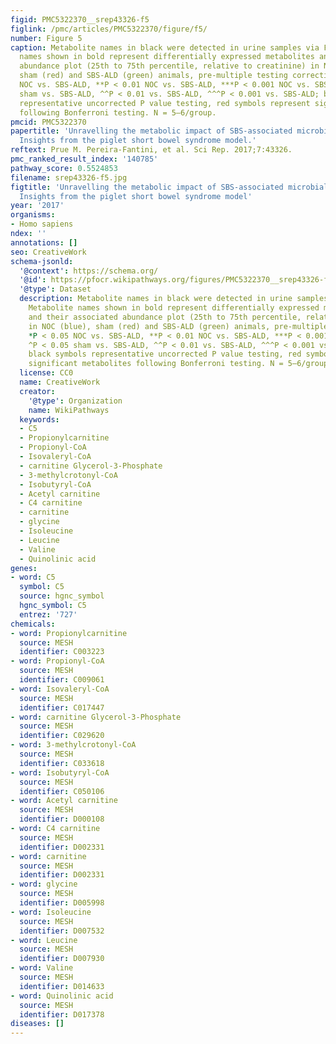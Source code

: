 ```yaml
---
figid: PMC5322370__srep43326-f5
figlink: /pmc/articles/PMC5322370/figure/f5/
number: Figure 5
caption: Metabolite names in black were detected in urine samples via FIA-MS. Metabolite
  names shown in bold represent differentially expressed metabolites and their associated
  abundance plot (25th to 75th percentile, relative to creatinine) in NOC (blue),
  sham (red) and SBS-ALD (green) animals, pre-multiple testing correction. *P < 0.05
  NOC vs. SBS-ALD, **P < 0.01 NOC vs. SBS-ALD, ***P < 0.001 NOC vs. SBS-ALD, ^P < 0.05
  sham vs. SBS-ALD, ^^P < 0.01 vs. SBS-ALD, ^^^P < 0.001 vs. SBS-ALD; black symbols
  representative uncorrected P value testing, red symbols represent significant metabolites
  following Bonferroni testing. N = 5–6/group.
pmcid: PMC5322370
papertitle: 'Unravelling the metabolic impact of SBS-associated microbial dysbiosis:
  Insights from the piglet short bowel syndrome model.'
reftext: Prue M. Pereira-Fantini, et al. Sci Rep. 2017;7:43326.
pmc_ranked_result_index: '140785'
pathway_score: 0.5524853
filename: srep43326-f5.jpg
figtitle: 'Unravelling the metabolic impact of SBS-associated microbial dysbiosis:
  Insights from the piglet short bowel syndrome model'
year: '2017'
organisms:
- Homo sapiens
ndex: ''
annotations: []
seo: CreativeWork
schema-jsonld:
  '@context': https://schema.org/
  '@id': https://pfocr.wikipathways.org/figures/PMC5322370__srep43326-f5.html
  '@type': Dataset
  description: Metabolite names in black were detected in urine samples via FIA-MS.
    Metabolite names shown in bold represent differentially expressed metabolites
    and their associated abundance plot (25th to 75th percentile, relative to creatinine)
    in NOC (blue), sham (red) and SBS-ALD (green) animals, pre-multiple testing correction.
    *P < 0.05 NOC vs. SBS-ALD, **P < 0.01 NOC vs. SBS-ALD, ***P < 0.001 NOC vs. SBS-ALD,
    ^P < 0.05 sham vs. SBS-ALD, ^^P < 0.01 vs. SBS-ALD, ^^^P < 0.001 vs. SBS-ALD;
    black symbols representative uncorrected P value testing, red symbols represent
    significant metabolites following Bonferroni testing. N = 5–6/group.
  license: CC0
  name: CreativeWork
  creator:
    '@type': Organization
    name: WikiPathways
  keywords:
  - C5
  - Propionylcarnitine
  - Propionyl-CoA
  - Isovaleryl-CoA
  - carnitine Glycerol-3-Phosphate
  - 3-methylcrotonyl-CoA
  - Isobutyryl-CoA
  - Acetyl carnitine
  - C4 carnitine
  - carnitine
  - glycine
  - Isoleucine
  - Leucine
  - Valine
  - Quinolinic acid
genes:
- word: C5
  symbol: C5
  source: hgnc_symbol
  hgnc_symbol: C5
  entrez: '727'
chemicals:
- word: Propionylcarnitine
  source: MESH
  identifier: C003223
- word: Propionyl-CoA
  source: MESH
  identifier: C009061
- word: Isovaleryl-CoA
  source: MESH
  identifier: C017447
- word: carnitine Glycerol-3-Phosphate
  source: MESH
  identifier: C029620
- word: 3-methylcrotonyl-CoA
  source: MESH
  identifier: C033618
- word: Isobutyryl-CoA
  source: MESH
  identifier: C050106
- word: Acetyl carnitine
  source: MESH
  identifier: D000108
- word: C4 carnitine
  source: MESH
  identifier: D002331
- word: carnitine
  source: MESH
  identifier: D002331
- word: glycine
  source: MESH
  identifier: D005998
- word: Isoleucine
  source: MESH
  identifier: D007532
- word: Leucine
  source: MESH
  identifier: D007930
- word: Valine
  source: MESH
  identifier: D014633
- word: Quinolinic acid
  source: MESH
  identifier: D017378
diseases: []
---
```

